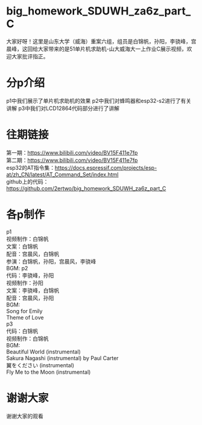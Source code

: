 # big_homework_SDUWH_za6z_part_C
大家好呀！这里是山东大学（威海）重案六组，组员是白锦帆，孙阳，李骁峰，宫晨峰，这回给大家带来的是51单片机求助机-山大威海大一上作业C展示视频，欢迎大家批评指正。
# 分p介绍
p1中我们展示了单片机求助机的效果
p2中我们对蜂鸣器和esp32-s2进行了有关讲解
p3中我们对LCD12864代码部分进行了讲解
# 往期链接
第一期：https://www.bilibili.com/video/BV15F411e7fp<br>
第二期：https://www.bilibili.com/video/BV15F411e7fp<br>
esp32的AT指令集：https://docs.espressif.com/projects/esp-at/zh_CN/latest/AT_Command_Set/index.html<br>
github上的代码：https://github.com/2ertwo/big_homework_SDUWH_za6z_part_C<br>
# 各p制作
p1<br>
视频制作：白锦帆<br>
文案：白锦帆<br>
配音：宫晨风，白锦帆<br>
参演：白锦帆，孙阳，宫晨风，李骁峰<br>
BGM: 
p2<br>
代码：李骁峰，孙阳<br>
视频制作：孙阳<br>
文案：李骁峰，白锦帆<br>
配音：宫晨风，孙阳<br>
BGM: <br>
Song for Emily<br>
Theme of Love<br>
p3<br>
代码：白锦帆<br>
视频制作：白锦帆<br>
BGM: <br>
Beautiful World (instrumental)<br>
Sakura Nagashi (instrumental) by Paul Carter<br>
翼をください (instrumental)<br>
Fly Me to the Moon (instrumental)<br>
# 谢谢大家
谢谢大家的观看<br>
